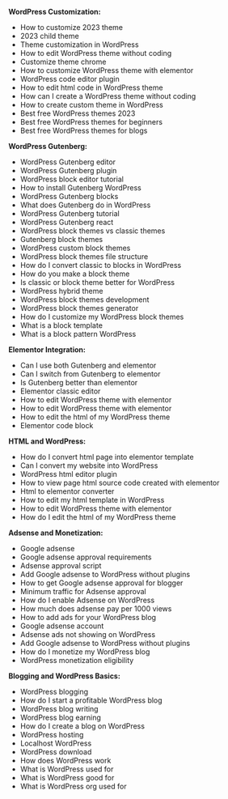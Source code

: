 **WordPress Customization:**
- How to customize 2023 theme
- 2023 child theme
- Theme customization in WordPress
- How to edit WordPress theme without coding
- Customize theme chrome
- How to customize WordPress theme with elementor
- WordPress code editor plugin
- How to edit html code in WordPress theme
- How can I create a WordPress theme without coding
- How to create custom theme in WordPress
- Best free WordPress themes 2023
- Best free WordPress themes for beginners
- Best free WordPress themes for blogs

**WordPress Gutenberg:**
- WordPress Gutenberg editor
- WordPress Gutenberg plugin
- WordPress block editor tutorial
- How to install Gutenberg WordPress
- WordPress Gutenberg blocks
- What does Gutenberg do in WordPress
- WordPress Gutenberg tutorial
- WordPress Gutenberg react
- WordPress block themes vs classic themes
- Gutenberg block themes
- WordPress custom block themes
- WordPress block themes file structure
- How do I convert classic to blocks in WordPress
- How do you make a block theme
- Is classic or block theme better for WordPress
- WordPress hybrid theme
- WordPress block themes development
- WordPress block themes generator
- How do I customize my WordPress block themes
- What is a block template
- What is a block pattern WordPress

**Elementor Integration:**
- Can I use both Gutenberg and elementor
- Can I switch from Gutenberg to elementor
- Is Gutenberg better than elementor
- Elementor classic editor
- How to edit WordPress theme with elementor
- How to edit WordPress theme with elementor
- How to edit the html of my WordPress theme
- Elementor code block

**HTML and WordPress:**
- How do I convert html page into elementor template
- Can I convert my website into WordPress
- WordPress html editor plugin
- How to view page html source code created with elementor
- Html to elementor converter
- How to edit my html template in WordPress
- How to edit WordPress theme with elementor
- How do I edit the html of my WordPress theme

**Adsense and Monetization:**
- Google adsense
- Google adsense approval requirements
- Adsense approval script
- Add Google adsense to WordPress without plugins
- How to get Google adsense approval for blogger
- Minimum traffic for Adsense approval
- How do I enable Adsense on WordPress
- How much does adsense pay per 1000 views
- How to add ads for your WordPress blog
- Google adsense account
- Adsense ads not showing on WordPress
- Add Google adsense to WordPress without plugins
- How do I monetize my WordPress blog
- WordPress monetization eligibility

**Blogging and WordPress Basics:**
- WordPress blogging
- How do I start a profitable WordPress blog
- WordPress blog writing
- WordPress blog earning
- How do I create a blog on WordPress
- WordPress hosting
- Localhost WordPress
- WordPress download
- How does WordPress work
- What is WordPress used for
- What is WordPress good for
- What is WordPress org used for
